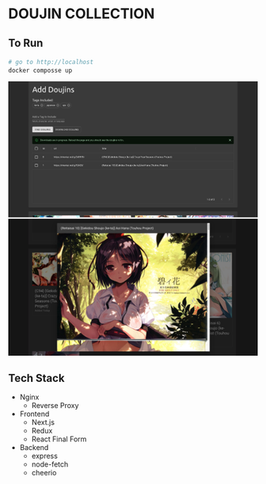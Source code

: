 # DOUJIN COLLECTION

## To Run

```bash
# go to http://localhost
docker composse up
```

![demo_image_1](./demo_image_1.png)
![demo_image_2](./demo_image_2.png)

## Tech Stack

- Nginx
  - Reverse Proxy
- Frontend
  - Next.js
  - Redux
  - React Final Form
- Backend
  - express
  - node-fetch
  - cheerio
